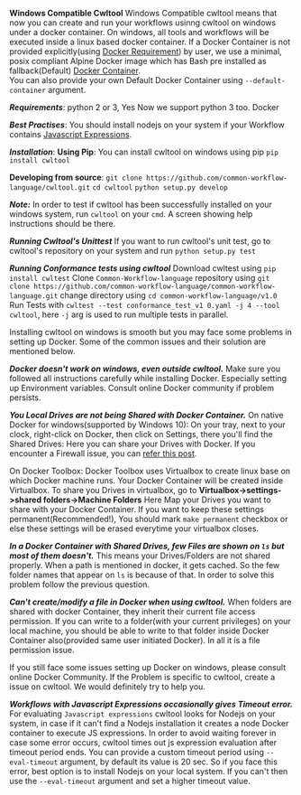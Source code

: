 **Windows Compatible Cwltool**
Windows Compatible cwltool means that now you can create and run your workflows usinng cwltool on windows under a docker container.
On windows, all tools and workflows will be executed inside a linux based docker container. If a Docker Container is not provided explicitly(using [Docker Requirement](http://www.commonwl.org/v1.0/CommandLineTool.html#DockerRequirement)) by user, we use a minimal, posix compliant Alpine Docker image which has Bash pre installed as fallback(Default) [Docker Container](https://github.com/frol/docker-alpine-bash).  
You can also provide your own Default Docker Container using `--default-container` argument.

***Requirements***:
python 2 or 3, Yes Now we support python 3 too.
Docker

***Best Practises***:
You should install nodejs on your system if your Workflow contains [Javascript Expressions](http://www.commonwl.org/v1.0/CommandLineTool.html#InlineJavascriptRequirement).

***Installation***:
****Using Pip****:
You can install cwltool on windows using pip
`pip install cwltool`

****Developing from source****:
`git clone https://github.com/common-workflow-language/cwltool.git`
`cd cwltool`
`python setup.py develop`

***Note:*** In order to test if cwltool has been successfully installed on your windows system, run `cwltool` on your `cmd`. A screen showing help instructions should be there.

***Running Cwltool's Unittest***
If you want to run cwltool's unit test, go to cwltool's repository on your system and run
`python setup.py test`

***Running Conformance tests using cwltool***
Download cwltest using `pip install cwltest`
Clone `Common-Workflow-language` repository using `git clone https://github.com/common-workflow-language/common-workflow-language.git` 
change directory using `cd common-workflow-language/v1.0`
Run Tests with `cwltest --test conformance_test_v1
0.yaml -j 4 --tool cwltool`, here `-j` arg is used to run multiple tests in parallel.

Installing cwltool on windows is smooth but you may face some problems in setting up Docker. Some of the common issues and their solution are mentioned below.

***Docker doesn't work on windows, even outside cwltool.***
Make sure you followed all instructions carefully while installing Docker. Especially setting up Environment variables. Consult online Docker community if problem persists.

***You Local Drives are not being Shared with Docker Container.***
On native Docker for windows(supported by Windows 10):
On your tray, next to your clock, right-click on Docker, then click on Settings, there you'll find the Shared Drives: Here you can share your Drives with Docker.
If you encounter a Firewall issue, you can [refer this post](https://blog.olandese.nl/2017/05/03/solve-docker-for-windows-error-a-firewall-is-blocking-file-sharing-between-windows-and-the-containers/).

On Docker Toolbox:
Docker Toolbox uses Virtualbox to create linux base on which Docker machine runs. Your Docker Container will be created inside Virtualbox. To share you Drives
in virtualbox, go to ****Virtualbox->settings->shared folders->Machine Folders****
Here Map your Drives you want to share with your Docker Container. 
If you want to keep these settings permanent(Recommended!), You should mark `make permanent` checkbox or else these settings will be erased everytime your virtualbox closes.

***In a Docker Container with Shared Drives, few Files are shown on `ls` but most of them doesn't.***
This means your Drives/Folders are not shared properly. When a path is mentioned in docker, it gets cached. So the few folder names that appear on `ls` is because of that.
In order to solve this problem follow the previous question.

***Can't create/modify a file in Docker when using cwltool.***
When folders are shared with docker Container, they inherit their current file access permission. If you can write to a folder(with your current privileges) on your local machine, you should be able to write to that folder inside Docker Container also(provided same user initiated Docker). In all it is a file permission issue.

If you still face some issues setting up Docker on windows, please consult online Docker Community. If the Problem is specific to cwltool, create a issue on cwltool. We would definitely try to help you.

***Workflows with Javascript Expressions occasionally gives Timeout error.***
For evaluating `Javascript expressions` cwltool looks for Nodejs on your system, in case if it can't find a Nodejs installation it creates a node Docker container to execute JS expressions.
 In order to avoid waiting forever in case some error occurs, cwltool times out js expression evaluation after timeout period ends. You can provide a custom timeout period using `--eval-timeout` argument, by default its value is 20 sec.
  So if you face this error, best option is to install Nodejs on your local system. If you can't then use the `--eval-timeout` argument and set a higher timeout value.
 